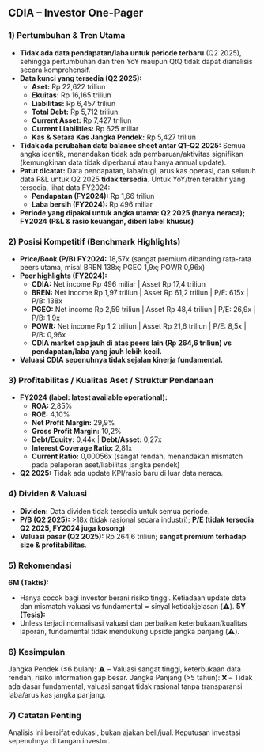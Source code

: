 ## CDIA – Investor One-Pager

### 1) Pertumbuhan & Tren Utama
- **Tidak ada data pendapatan/laba untuk periode terbaru** (Q2 2025), sehingga pertumbuhan dan tren YoY maupun QtQ tidak dapat dianalisis secara komprehensif.
- **Data kunci yang tersedia (Q2 2025):**
  - **Aset:** Rp 22,622 triliun
  - **Ekuitas:** Rp 16,165 triliun 
  - **Liabilitas:** Rp 6,457 triliun
  - **Total Debt:** Rp 5,712 triliun
  - **Current Asset:** Rp 7,427 triliun
  - **Current Liabilities:** Rp 625 miliar
  - **Kas & Setara Kas Jangka Pendek:** Rp 5,427 triliun
- **Tidak ada perubahan data balance sheet antar Q1–Q2 2025:** Semua angka identik, menandakan tidak ada pembaruan/aktivitas signifikan (kemungkinan data tidak diperbarui atau hanya annual update).
- **Patut dicatat:** Data pendapatan, laba/rugi, arus kas operasi, dan seluruh data P&L untuk Q2 2025 **tidak tersedia**. Untuk YoY/tren terakhir yang tersedia, lihat data FY2024:
  - **Pendapatan (FY2024):** Rp 1,66 triliun 
  - **Laba bersih (FY2024):** Rp 496 miliar
- **Periode yang dipakai untuk angka utama: Q2 2025 (hanya neraca); FY2024 (P&L & rasio keuangan, diberi label khusus)**

### 2) Posisi Kompetitif (Benchmark Highlights)
- **Price/Book (P/B) FY2024:** 18,57x (sangat premium dibanding rata-rata peers utama, misal BREN 138x; PGEO 1,9x; POWR 0,96x)
- **Peer highlights (FY2024):**
  - **CDIA:** Net income Rp 496 miliar | Asset Rp 17,4 triliun
  - **BREN:** Net income Rp 1,97 triliun | Asset Rp 61,2 triliun | P/E: 615x | P/B: 138x
  - **PGEO:** Net income Rp 2,59 triliun | Asset Rp 48,4 triliun | P/E: 26,9x | P/B: 1,9x
  - **POWR:** Net income Rp 1,2 triliun | Asset Rp 21,6 triliun | P/E: 8,5x | P/B: 0,96x
  - **CDIA market cap jauh di atas peers lain (Rp 264,6 triliun) vs pendapatan/laba yang jauh lebih kecil.**
- **Valuasi CDIA sepenuhnya tidak sejalan kinerja fundamental.**

### 3) Profitabilitas / Kualitas Aset / Struktur Pendanaan
- **FY2024 (label: latest available operational):**
  - **ROA:** 2,85%
  - **ROE:** 4,10%
  - **Net Profit Margin:** 29,9%
  - **Gross Profit Margin:** 10,2%
  - **Debt/Equity:** 0,44x | **Debt/Asset:** 0,27x
  - **Interest Coverage Ratio:** 2,81x
  - **Current Ratio:** 0,00056x (sangat rendah, menandakan mismatch pada pelaporan aset/liabilitas jangka pendek)
- **Q2 2025:** Tidak ada update KPI/rasio baru di luar data neraca.

### 4) Dividen & Valuasi
- **Dividen:** Data dividen tidak tersedia untuk semua periode.
- **P/B (Q2 2025):** >18x (tidak rasional secara industri); **P/E (tidak tersedia Q2 2025, FY2024 juga kosong)**
- **Valuasi pasar (Q2 2025):** Rp 264,6 triliun; **sangat premium terhadap size & profitabilitas**.

### 5) Rekomendasi
**6M (Taktis):**
- Hanya cocok bagi investor berani risiko tinggi. Ketiadaan update data dan mismatch valuasi vs fundamental = sinyal ketidakjelasan (⚠️).
**5Y (Tesis):**
- Unless terjadi normalisasi valuasi dan perbaikan keterbukaan/kualitas laporan, fundamental tidak mendukung upside jangka panjang (⚠️).

### 6) Kesimpulan
Jangka Pendek (≤6 bulan): ⚠️ – Valuasi sangat tinggi, keterbukaan data rendah, risiko information gap besar.
Jangka Panjang (>5 tahun): ❌ – Tidak ada dasar fundamental, valuasi sangat tidak rasional tanpa transparansi laba/arus kas jangka panjang.

### 7) Catatan Penting
Analisis ini bersifat edukasi, bukan ajakan beli/jual. Keputusan investasi sepenuhnya di tangan investor.